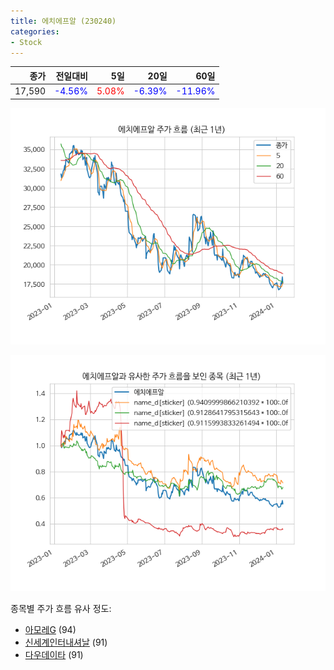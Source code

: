 ```yaml
---
title: 에치에프알 (230240)
categories:
- Stock
---
```


|종가|전일대비|5일|20일|60일|
|---:|-------:|--:|---:|---:|
|17,590|<span style="color: blue">-4.56%</span>|<span style="color: red">5.08%</span>|<span style="color: blue">-6.39%</span>|<span style="color: blue">-11.96%</span>|


<!-- more -->

![230240](/assets/images/stock/230240.png)

![230240](/assets/images/stock/230240_sim.png)

종목별 주가 흐름 유사 정도:
- [아모레G](/stock/002790/) (94)
- [신세계인터내셔날](/stock/031430/) (91)
- [다우데이타](/stock/032190/) (91)